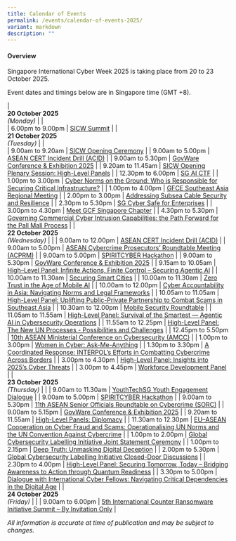 ```yaml
---
title: Calendar of Events
permalink: /events/calendar-of-events-2025/
variant: markdown
description: ""
---
```

#### **Overview**

Singapore International Cyber Week 2025 is taking place from 20 to 23 October 2025.

Event dates and timings below are in Singapore time (GMT +8). 

| <br> **20 October 2025** <br>*(Monday)* |                                                                                                |                            
| 6.00pm to 9.00pm           | [SICW Summit](/events/20-oct/sicw-summit/)                               |
| <br> **21 October 2025** <br>*(Tuesday)* |                                                                                                |       
| 9.00am to 9.20am           | [SICW Opening Ceremony](/events/21-oct/sicw-opening-ceremony/)                               |
| 9.00am to 5.00pm           | [ASEAN CERT Incident Drill (ACID)](/events/21-oct/asean-cert-incident-drill-acid/)                               |
| 9.00am to 5.30pm           | [GovWare Conference &amp; Exhibition 2025](/events/21-oct/govware-conference-exhibition-2025/)                               |
| 9.20am to 11.45am           | [SICW Opening Plenary Session: High-Level Panels](/events/21-oct/high-level-panels-opening-plenary/)                               |
| 12.30pm to 6.00pm           | [SG AI CTF](/events/21-oct/sg-ai-ctf/)                               |
| 1.00pm to 3.00pm           | [Cyber Norms on the Ground: Who is Responsible for Securing Critical Infrastructure?](/events/21-oct/cyber-norms-on-the-ground-who-is-responsible-for-securing-critical-infrastructure/)                               |
| 1.00pm to 4.00pm           | [GFCE Southeast Asia Regional Meeting](/events/21-oct/gfce-southeast-asia-regional-meeting/)                               |
| 2.00pm to 3.00pm           | [Addressing Subsea Cable Security and Resilience](/events/21-oct/addressing-subsea-cable-security-and-resilience/)                               |
| 2.30pm to 5.30pm           | [SG Cyber Safe for Enterprises](/events/21-oct/sg-cyber-safe-for-enterprises/)                               |
| 3.00pm to 4.30pm           | [Meet GCF Singapore Chapter](/events/21-oct/meet-gcf-singapore-chapter/)                               |
| 4.30pm to 5.30pm           | [Governing Commercial Cyber Intrusion Capabilities: the Path Forward for the Pall Mall Process](/events/21-oct/governing-commercial-cyber-intrusion-capabilities/)                               |
| <br> **22 October 2025** <br>*(Wednesday)* |                                                                                                |
| 9.00am to 12.00pm           | [ASEAN CERT Incident Drill (ACID)](/events/22-oct/asean-cert-incident-drill-acid/)                               |
| 9.00am to 5.00pm           | [ASEAN Cybercrime Prosecutors’ Roundtable Meeting (ACPRM)](/events/22-oct/asean-cybercrime-prosecutors-roundtable-meeting-acprm/)                               |
| 9.00am to 5.00pm           | [SPIRITCYBER Hackathon](/events/22-oct/spiritcyber-hackathon/)                               |
| 9.00am to 5.30pm           | [GovWare Conference &amp; Exhibition 2025](/events/22-oct/govware-conference-exhibition-2025/)                               |
| 9.15am to 10.05am           | [High–Level Panel: Infinite Actions, Finite Control – Securing Agentic AI](/events/22-oct/high-level-panel-infinite-actions-finite-control/)                               |
| 10.00am to 11.30am           | [Securing Smart Cities](/events/22-oct/securing-smart-cities/)                               |
| 10.00am to 11.30am           | [Zero Trust in the Age of Mobile AI](/events/22-oct/zero-trust-in-the-age-of-mobile-ai/)                               |
| 10.00am to 12.00pm           | [Cyber Accountability in Asia: Navigating Norms and Legal Frameworks](/events/22-oct/cyber-accountability-in-asia-navigating-norms-and-legal-frameworks/)                               |
| 10.05am to 11.05am           | [High-Level Panel: Uplifting Public-Private Partnership to Combat Scams in Southeast Asia](/events/22-oct/high-level-panel-uplifting-public-private-partnership/)                               |
| 10.30am to 12.00pm           | [Mobile Security Roundtable](/events/22-oct/mobile-security-roundtable/)                               |
| 11.05am to 11.55am           | [High-Level Panel: Survival of the Smartest — Agentic AI in Cybersecurity Operations](/events/22-oct/survival-of-the-smartest-agentic-ai-in-cybersecurity-operations/)                               |
| 11.55am to 12.25pm           | [High-Level Panel: The New UN Processes - Possibilities and Challenges](/events/22-oct/high-level-panel-the-new-un-processes-possibilities-and-challenges/)                               |
| 12.45pm to 5.50pm           | [10th ASEAN Ministerial Conference on Cybersecurity (AMCC)](/events/22-oct/10th-asean-ministerial-conference-on-cybersecurity-amcc/)                               |
| 1.00pm to 3.00pm           | [Women in Cyber: Ask-Me-Anything](/events/22-oct/women-in-cyber/)                               |
| 1.30pm to 3.30pm           | [A Coordinated Response: INTERPOL’s Efforts in Combatting Cybercrime Across Borders](/events/22-oct/a-coordinated-response-interpols-efforts-in-combatting-cybercrime-across-borders/)                               |
| 3.00pm to 4.30pm           | [High-Level Panel: Insights into 2025’s Cyber Threats](/events/22-oct/high-level-panel-insights-into-2025-s-cyber-threats/)                               |
| 3.00pm to 4.45pm           | [Workforce Development Panel](/events/22-oct/workforce-development-panel/)                               |
| <br> **23 October 2025** <br>*(Thursday)*          |                                                                                           |
| 9.00am to 11.30am           | [YouthTechSG Youth Engagement Dialogue](/events/23-oct/youthtechsg-youth-engagement-dialogue/)                               |
| 9.00am to 5.00pm           | [SPIRITCYBER Hackathon](/events/23-oct/spiritcyber-hackathon/)                               |
| 9.00am to 5.30pm           | [11th ASEAN Senior Officials Roundtable on Cybercrime (SORC)](/event/23-oct/11th-asean-senior-officials-roundtable-on-cybercrime-sorc/)                               |
| 9.00am to 5.15pm           | [GovWare Conference &amp; Exhibition 2025](/events/23-oct/govware-conference-exhibition-2025/)                               |
| 9.20am to 11.55am           | [High-Level Panels: Diplomacy](/events/23-oct/high-level-panels-diplomacy/)                               |
| 11.30am to 12.30pm           | [EU–ASEAN Cooperation on Cyber Fraud and Scams: Operationalising UN Norms and the UN Convention Against Cybercrime](/events/23-oct/eu-asean-cooperation-on-cyber-fraud-and-scams/)                               |
| 1.00pm to 2.00pm           | [Global Cybersecurity Labelling Initiative Joint Statement Ceremony](/events/23-oct/global-cybersecurity-labelling-initiative-ceremony/)                               |
| 1.00pm to 2.15pm           | [Deep Truth: Unmasking Digital Deception](/events/23-oct/deep-truth-unmasking-digital-deception/)                               |
| 2.00pm to 5.30pm           | [Global Cybersecurity Labelling Initiative Closed-Door Discussions](/events/23-oct/global-cybersecurity-labelling-initiative-workshop/)                               |
| 2.30pm to 4.00pm           | [High-Level Panel: Securing Tomorrow, Today – Bridging Awareness to Action through Quantum Readiness](/events/23-oct/high-level-panel-securing-tomorrow-today/)                               |
| 3.30pm to 5.00pm           | [Dialogue with International Cyber Fellows: Navigating Critical Dependencies in the Digital Age](/events/23-oct/dialogue-with-international-cyber-fellows/)                               |
| <br> **24 October 2025** <br>*(Friday)*          |                                                                                           |
| 9.00am to 6.00pm           | [5th International Counter Ransomware Initiative Summit – By Invitation Only](/events/24-oct/5th-counter-ransomware-initiative-summit/)                               |



*All information is accurate at time of publication and may be subject to changes.*